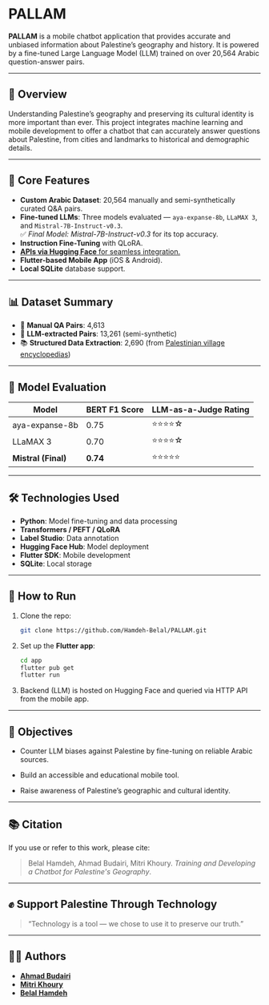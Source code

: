 

# PALLAM

**PALLAM** is a mobile chatbot application that provides accurate and unbiased information about Palestine’s geography and history. It is powered by a fine-tuned Large Language Model (LLM) trained on over 20,564 Arabic question-answer pairs.

---

## 📱 Overview

Understanding Palestine’s geography and preserving its cultural identity is more important than ever. This project integrates machine learning and mobile development to offer a chatbot that can accurately answer questions about Palestine, from cities and landmarks to historical and demographic details.

---

## 🧠 Core Features

- **Custom Arabic Dataset**: 20,564 manually and semi-synthetically curated Q&A pairs.
- **Fine-tuned LLMs**: Three models evaluated — `aya-expanse-8b`, `LLaMAX 3`, and `Mistral-7B-Instruct-v0.3`.  
  ✅ *Final Model: Mistral-7B-Instruct-v0.3* for its top accuracy.
- **Instruction Fine-Tuning** with QLoRA.
- [**APIs via Hugging Face** for seamless integration.](https://huggingface.co/abulbudz/mistral-palestinian-assistant)
- **Flutter-based Mobile App** (iOS & Android).
- **Local SQLite** database support.

---

## 📊 Dataset Summary

- 👥 **Manual QA Pairs**: 4,613
- 🤖 **LLM-extracted Pairs**: 13,261 (semi-synthetic)
- 📚 **Structured Data Extraction**: 2,690 (from [Palestinian village encyclopedias](https://www.palquest.org/))

---

## 🧪 Model Evaluation

| Model                | BERT F1 Score | LLM-as-a-Judge Rating |
|---------------------|---------------|------------------------|
| aya-expanse-8b      | 0.75          | ⭐⭐⭐⭐☆                |
| LLaMAX 3            | 0.70          | ⭐⭐⭐⭐☆                |
| **Mistral (Final)** | **0.74**      | ⭐⭐⭐⭐⭐                |

---

## 🛠️ Technologies Used

- **Python**: Model fine-tuning and data processing
- **Transformers / PEFT / QLoRA**
- **Label Studio**: Data annotation
- **Hugging Face Hub**: Model deployment
- **Flutter SDK**: Mobile development
- **SQLite**: Local storage

---

## 🔧 How to Run

1. Clone the repo:
   ```bash
   git clone https://github.com/Hamdeh-Belal/PALLAM.git
    ```

2. Set up the **Flutter app**:
    
    ```bash
    cd app
    flutter pub get
    flutter run
    ```
    
3. Backend (LLM) is hosted on Hugging Face and queried via HTTP API from the mobile app.
    

---

## 📌 Objectives

- Counter LLM biases against Palestine by fine-tuning on reliable Arabic sources.
    
- Build an accessible and educational mobile tool.
    
- Raise awareness of Palestine’s geographic and cultural identity.
    

---

## 📚 Citation

If you use or refer to this work, please cite:

> Belal Hamdeh, Ahmad Budairi, Mitri Khoury. _Training and Developing a Chatbot for Palestine's Geography_.

---

## ✊ Support Palestine Through Technology

> “Technology is a tool — we chose to use it to preserve our truth.”

---

## 👨‍💻 Authors

- [**Ahmad Budairi** ](https://github.com/ahmadbudz)
- [**Mitri Khoury** ](https://github.com/mitrikhoury)
- [**Belal Hamdeh** ](https://github.com/Hamdeh-Belal)
   
